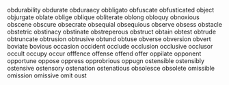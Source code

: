 obdurability
obdurate
obduraacy
obbligato
obfuscate
obfusticated
object
objurgate
oblate
oblige
oblique
obliterate
oblong
obloquy
obnoxious
obscene
obscure
obsecrate
obsequial
obsequious
observe
obsess
obstacle
obstetric
obstinacy
obstinate
obstreperous
obstruct
obtain
obtest
obtrude
obtruncate
obtrusion
obtrusive
obtund
obtuse
obverse
obversion
obvert
boviate
bovious
occasion
occident
occlude
occlusion
occlusive
occlusor
occult
occupy
occur
offfence
offense
offend
offer
oppilate
opponent
opportune
oppose
oppress
opprobrious
oppugn
ostensible
ostensibly
ostensive
ostensory
ostenation
ostenatious
obsolesce
obsolete
omissible
omission
omissive
omit
oust

